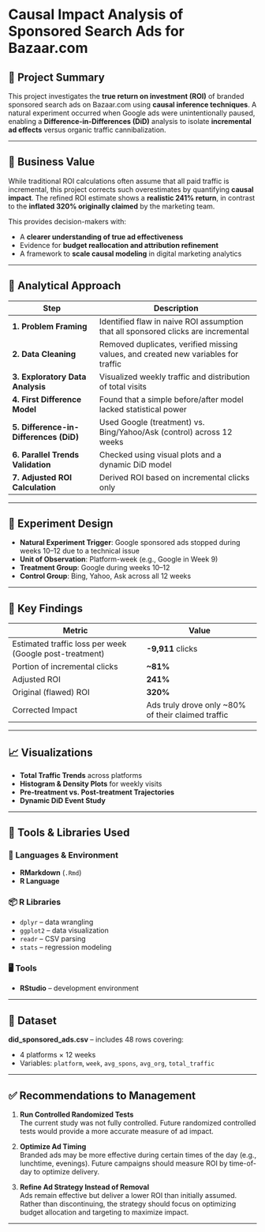 
# Causal Impact Analysis of Sponsored Search Ads for Bazaar.com

## 🧠 Project Summary

This project investigates the **true return on investment (ROI)** of branded sponsored search ads on Bazaar.com using **causal inference techniques**. A natural experiment occurred when Google ads were unintentionally paused, enabling a **Difference-in-Differences (DiD)** analysis to isolate **incremental ad effects** versus organic traffic cannibalization.

---

## 💼 Business Value

While traditional ROI calculations often assume that all paid traffic is incremental, this project corrects such overestimates by quantifying **causal impact**. The refined ROI estimate shows a **realistic 241% return**, in contrast to the **inflated 320% originally claimed** by the marketing team.

This provides decision-makers with:
- A **clearer understanding of true ad effectiveness**
- Evidence for **budget reallocation and attribution refinement**
- A framework to **scale causal modeling** in digital marketing analytics

---

## 🔬 Analytical Approach

| Step | Description |
|------|-------------|
| **1. Problem Framing** | Identified flaw in naive ROI assumption that all sponsored clicks are incremental |
| **2. Data Cleaning** | Removed duplicates, verified missing values, and created new variables for traffic |
| **3. Exploratory Data Analysis** | Visualized weekly traffic and distribution of total visits |
| **4. First Difference Model** | Found that a simple before/after model lacked statistical power |
| **5. Difference-in-Differences (DiD)** | Used Google (treatment) vs. Bing/Yahoo/Ask (control) across 12 weeks |
| **6. Parallel Trends Validation** | Checked using visual plots and a dynamic DiD model |
| **7. Adjusted ROI Calculation** | Derived ROI based on incremental clicks only |

---

## 🧪 Experiment Design

- **Natural Experiment Trigger**: Google sponsored ads stopped during weeks 10–12 due to a technical issue
- **Unit of Observation**: Platform-week (e.g., Google in Week 9)
- **Treatment Group**: Google during weeks 10–12
- **Control Group**: Bing, Yahoo, Ask across all 12 weeks

---

## 🧮 Key Findings

| Metric | Value |
|--------|-------|
| Estimated traffic loss per week (Google post-treatment) | **-9,911** clicks |
| Portion of incremental clicks | **~81%** |
| Adjusted ROI | **241%** |
| Original (flawed) ROI | **320%** |
| Corrected Impact | Ads truly drove only ~80% of their claimed traffic |

---

## 📈 Visualizations

- **Total Traffic Trends** across platforms
- **Histogram & Density Plots** for weekly visits
- **Pre-treatment vs. Post-treatment Trajectories**
- **Dynamic DiD Event Study**

---

## 📌 Tools & Libraries Used

### 🔧 Languages & Environment
- **RMarkdown** (`.Rmd`)
- **R Language**

### 📦 R Libraries
- `dplyr` – data wrangling  
- `ggplot2` – data visualization  
- `readr` – CSV parsing  
- `stats` – regression modeling

### 🖥️ Tools
- **RStudio** – development environment  

---

## 📂 Dataset

**did_sponsored_ads.csv** – includes 48 rows covering:
- 4 platforms × 12 weeks
- Variables: `platform`, `week`, `avg_spons`, `avg_org`, `total_traffic`

---

## ✅ Recommendations to Management

1. **Run Controlled Randomized Tests**  
   The current study was not fully controlled. Future randomized controlled tests would provide a more accurate measure of ad impact.

2. **Optimize Ad Timing**  
   Branded ads may be more effective during certain times of the day (e.g., lunchtime, evenings). Future campaigns should measure ROI by time-of-day to optimize delivery.

3. **Refine Ad Strategy Instead of Removal**  
   Ads remain effective but deliver a lower ROI than initially assumed. Rather than discontinuing, the strategy should focus on optimizing budget allocation and targeting to maximize impact.

---
